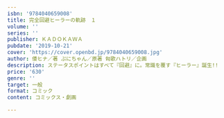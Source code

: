 ```yaml
---
isbn: '9784040659008'
title: 完全回避ヒーラーの軌跡　１
volume: ''
series: ''
publisher: ＫＡＤＯＫＡＷＡ
pubdate: '2019-10-21'
cover: 'https://cover.openbd.jp/9784040659008.jpg'
author: 倭ヒナ／著 ぷにちゃん／原著 匈歌ハトリ／企画
description: ステータスポイントはすべて『回避』に。常識を覆す『ヒーラー』誕生!!
price: '630'
genre: ''
target: 一般
format: コミック
content: コミックス・劇画

---
```

